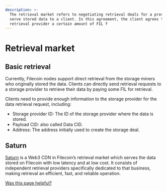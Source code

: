 ```yaml
---
description: >-
  The retrieval market refers to negotiating retrieval deals for a provider to
  serve stored data to a client. In this agreement, the client agrees to pay the
  retrieval provider a certain amount of FIL f
---
```


# Retrieval market

## Basic retrieval

Currently, Filecoin nodes support direct retrieval from the storage miners who originally stored the data. Clients can directly send retrieval requests to a storage provider to retrieve their data by paying some FIL for retrieval.

Clients need to provide enough information to the storage provider for the data retrieval request, including:

* Storage provider ID: The ID of the storage provider where the data is stored.
* Payload CID: also called Data CID.
* Address: The address initially used to create the storage deal.

## Saturn

[Saturn](https://saturn.tech/) is a Web3 CDN in Filecoin’s retrieval market which serves the data stored on Filecoin with low latency and at low cost. It consists of independent retrieval providers specifically dedicated to that business, making retrieval an efficient, fast, and reliable operation.



&#x20;[Was this page helpful?](https://airtable.com/apppq4inOe4gmSSlk/pagoZHC2i1iqgphgl/form?prefill\_Page%20URL=https%3A%2F%2Fapp.gitbook.com%2Fo%2FNNmD4UvLc26b1TmEYgzE%2Fs%2FxNWFG7bQkjLkl5BBGjbD%2F)&#x20;
